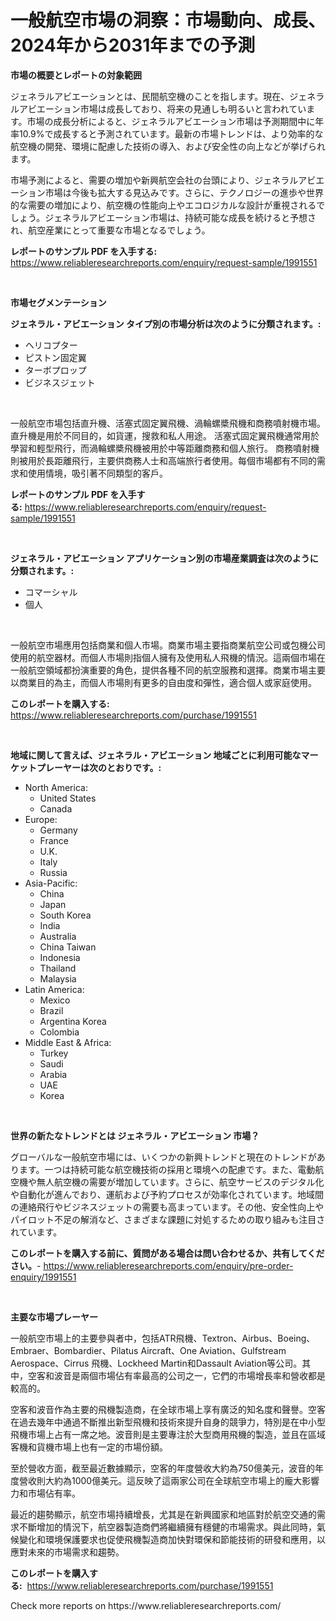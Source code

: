 <p><h1>一般航空市場の洞察：市場動向、成長、2024年から2031年までの予測</h1></p><p><strong>市場の概要とレポートの対象範囲</strong></p>
<p><p>ジェネラルアビエーションとは、民間航空機のことを指します。現在、ジェネラルアビエーション市場は成長しており、将来の見通しも明るいと言われています。市場の成長分析によると、ジェネラルアビエーション市場は予測期間中に年率10.9%で成長すると予測されています。最新の市場トレンドは、より効率的な航空機の開発、環境に配慮した技術の導入、および安全性の向上などが挙げられます。</p><p>市場予測によると、需要の増加や新興航空会社の台頭により、ジェネラルアビエーション市場は今後も拡大する見込みです。さらに、テクノロジーの進歩や世界的な需要の増加により、航空機の性能向上やエコロジカルな設計が重視されるでしょう。ジェネラルアビエーション市場は、持続可能な成長を続けると予想され、航空産業にとって重要な市場となるでしょう。</p></p>
<p><strong>レポートのサンプル PDF を入手する:</strong> <a href="https://www.reliableresearchreports.com/enquiry/request-sample/1991551">https://www.reliableresearchreports.com/enquiry/request-sample/1991551</a></p>
<p>&nbsp;</p>
<p><strong>市場セグメンテーション</strong></p>
<p><strong>ジェネラル・アビエーション タイプ別の市場分析は次のように分類されます。:</strong></p>
<p><ul><li>ヘリコプター</li><li>ピストン固定翼</li><li>ターボプロップ</li><li>ビジネスジェット</li></ul></p>
<p>&nbsp;</p>
<p><p>一般航空市場包括直升機、活塞式固定翼飛機、渦輪螺槳飛機和商務噴射機市場。 直升機是用於不同目的，如貨運，搜救和私人用途。 活塞式固定翼飛機通常用於學習和輕型飛行，而渦輪螺槳飛機被用於中等距離商務和個人旅行。 商務噴射機則被用於長距離飛行，主要供商務人士和高端旅行者使用。每個市場都有不同的需求和使用情境，吸引著不同類型的客戶。</p></p>
<p><strong>レポートのサンプル PDF を入手する:</strong>&nbsp;<a href="https://www.reliableresearchreports.com/enquiry/request-sample/1991551">https://www.reliableresearchreports.com/enquiry/request-sample/1991551</a></p>
<p>&nbsp;</p>
<p><strong> ジェネラル・アビエーション アプリケーション別の市場産業調査は次のように分類されます。:</strong></p>
<p><ul><li>コマーシャル</li><li>個人</li></ul></p>
<p>&nbsp;</p>
<p><p>一般航空市場應用包括商業和個人市場。商業市場主要指商業航空公司或包機公司使用的航空器材。而個人市場則指個人擁有及使用私人飛機的情況。這兩個市場在一般航空領域都扮演重要的角色，提供各種不同的航空服務和選擇。商業市場主要以商業目的為主，而個人市場則有更多的自由度和彈性，適合個人或家庭使用。</p></p>
<p><strong>このレポートを購入する:</strong>&nbsp; <a href="https://www.reliableresearchreports.com/purchase/1991551">https://www.reliableresearchreports.com/purchase/1991551</a></p>
<p>&nbsp;</p>
<p><strong>地域に関して言えば、ジェネラル・アビエーション 地域ごとに利用可能なマーケットプレーヤーは次のとおりです。:</strong></p>
<p><ul>
    <li>
        North America:
        <ul>
            <li>United States</li>
            <li>Canada</li>
        </ul>
    </li>
    <li>
        Europe:
        <ul>
            <li>Germany</li>
            <li>France</li>
            <li>U.K.</li>
            <li>Italy</li>
            <li>Russia</li>
        </ul>
    </li>
    <li>
        Asia-Pacific:
        <ul>
            <li>China</li>
            <li>Japan</li>
            <li>South Korea</li>
            <li>India</li>
            <li>Australia</li>
            <li>China Taiwan</li>
            <li>Indonesia</li>
            <li>Thailand</li>
            <li>Malaysia</li>
        </ul>
    </li>
    <li>
        Latin America:
        <ul>
            <li>Mexico</li>
            <li>Brazil</li>
            <li>Argentina Korea</li>
            <li>Colombia</li>
        </ul>
    </li>
    <li>
        Middle East & Africa:
        <ul>
            <li>Turkey</li>
            <li>Saudi</li>
            <li>Arabia</li>
            <li>UAE</li>
            <li>Korea</li>
        </ul>
    </li>
    </ul></p>
<p>&nbsp;</p>
<p><strong>世界の新たなトレンドとは ジェネラル・アビエーション 市場？</strong></p>
<p><p>グローバルな一般航空市場には、いくつかの新興トレンドと現在のトレンドがあります。一つは持続可能な航空機技術の採用と環境への配慮です。また、電動航空機や無人航空機の需要が増加しています。さらに、航空サービスのデジタル化や自動化が進んでおり、運航および予約プロセスが効率化されています。地域間の連絡飛行やビジネスジェットの需要も高まっています。その他、安全性向上やパイロット不足の解消など、さまざまな課題に対処するための取り組みも注目されています。</p></p>
<p><strong>このレポートを購入する前に、質問がある場合は問い合わせるか、共有してください。</strong>- <a href="https://www.reliableresearchreports.com/enquiry/pre-order-enquiry/1991551">https://www.reliableresearchreports.com/enquiry/pre-order-enquiry/1991551</a></p>
<p>&nbsp;</p>
<p><strong>主要な市場プレーヤー</strong></p>
<p><p>一般航空市場上的主要參與者中，包括ATR飛機、Textron、Airbus、Boeing、Embraer、Bombardier、Pilatus Aircraft、One Aviation、Gulfstream Aerospace、Cirrus 飛機、Lockheed Martin和Dassault Aviation等公司。其中，空客和波音是兩個市場佔有率最高的公司之一，它們的市場增長率和營收都是較高的。</p><p>空客和波音作為主要的飛機製造商，在全球市場上享有廣泛的知名度和聲譽。空客在過去幾年中通過不斷推出新型飛機和技術來提升自身的競爭力，特別是在中小型飛機市場上占有一席之地。波音則是主要專注於大型商用飛機的製造，並且在區域客機和貨機市場上也有一定的市場份額。</p><p>至於營收方面，截至最近數據顯示，空客的年度營收大約為750億美元，波音的年度營收則大約為1000億美元。這反映了這兩家公司在全球航空市場上的龐大影響力和市場佔有率。</p><p>最近的趨勢顯示，航空市場持續增長，尤其是在新興國家和地區對於航空交通的需求不斷增加的情況下，航空器製造商們將繼續擁有穩健的市場需求。與此同時，氣候變化和環境保護要求也促使飛機製造商加快對環保和節能技術的研發和應用，以應對未來的市場需求和趨勢。</p></p>
<p><strong>このレポートを購入する:</strong>&nbsp;&nbsp;<a href="https://www.reliableresearchreports.com/purchase/1991551">https://www.reliableresearchreports.com/purchase/1991551</a></p>
<p>Check more reports on https://www.reliableresearchreports.com/</p>